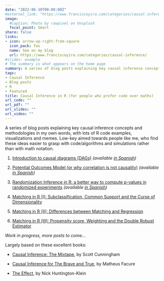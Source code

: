 ```yaml
---
date: "2022-06-10T00:00:00Z"
#external_link: "https://www.franciscoyira.com/categories/causal-inference/"
image:
  #caption: Photo by rawpixel on Unsplash
  focal_point: Smart
share: false
links:
- icon: arrow-up-right-from-square
  icon_pack: fas
  name: See on my blog
  url: https://www.franciscoyira.com/categories/causal-inference/
#slides: example
# The summary is what appears on the home page
summary: A series of blog posts explaining key causal inference concepts in my own words, with lots of R code examples, visualizations and memes.
tags:
- Causal Inference
- Blog posts
- R
- Featured
title: Causal Inference in R (for people who prefer code over maths)
url_code: ""
url_pdf: ""
url_slides: ""
url_video: ""
---
```


A series of blog posts explaining key causal inference concepts and methodologies in my own words, with lots of R code examples, visualizations and memes. Low-key aimed towards people like me, who find these ideas easier to grasp with code/algorithms and simulations rather than with math notation.

1.  [Introduction to causal diagrams (DAGs)](https://franciscoyira.com/post/2021-07-11-diagramas-causalidad-cap-3-causal-inference-mixtape/) *(available [in Spanish](https://franciscoyira.com/es/post/2021-07-11-diagramas-causalidad-cap-3-causal-inference-mixtape/))*

2.  [Potential Outcomes Model (or why correlation is not causality)](https://franciscoyira.com/post/potential-outcomes-causal-inference-mixtape/) *(available [in Spanish](https://franciscoyira.com/es/post/potential-outcomes-causal-inference-mixtape/))*

3.  [Randomization Inference in R: a better way to compute p-values in randomized experiments](https://franciscoyira.com/post/randomization-inference-causal-mixtape/) *(available [in Spanish](https://franciscoyira.com/es/post/randomization-inference-causal-mixtape/))*

4.  [Matching in R (I): Subclassification, Common Support and the Curse of Dimensionality](https://franciscoyira.com/post/matching-in-r-part-1/)

5.  [Matching in R (II): Differences between Matching and Regression](https://franciscoyira.com/post/matching-in-r-2-differences-regression/)

6.  [Matching in R (III): Propensity score, Weighting and the Double Robust Estimator](https://franciscoyira.com/post/matching-in-r-3-propensity-score-iptw/)

*Work in progress, more posts to come...*

Largely based on these excellent books:

-   [Causal Inference: The Mixtape](https://mixtape.scunning.com/), by Scott Cunningham

-   [Causal Inference for The Brave and True](https://matheusfacure.github.io/python-causality-handbook/landing-page.html), by Matheus Facure

-   [The Effect](https://theeffectbook.net/), by Nick Huntington-Klein

